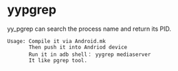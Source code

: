 # yypgrep  
yy_pgrep can search the process name and return its PID.  

	Usage: Compile it via Android.mk
	       Then push it into Andriod device
	       Run it in adb shell： yygrep mediaserver
	       It like pgrep tool.